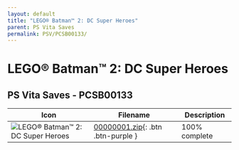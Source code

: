 ```yaml
---
layout: default
title: "LEGO® Batman™ 2: DC Super Heroes"
parent: PS Vita Saves
permalink: PSV/PCSB00133/
---
```

# LEGO® Batman™ 2: DC Super Heroes

## PS Vita Saves - PCSB00133

| Icon | Filename | Description |
|------|----------|-------------|
| ![LEGO® Batman™ 2: DC Super Heroes](https://github.com/bucanero/apollo-vita/raw/main/sce_sys/icon0.png) | [00000001.zip](00000001.zip){: .btn .btn-purple } | 100% complete  |
